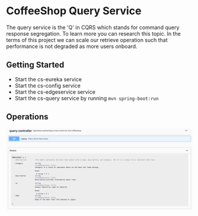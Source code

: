 # CoffeeShop Query Service
The query service is the 'Q' in CQRS which stands for command query response segregation.  To learn more you can research this topic.  In the terms of this project we can scale our retrieve operation such that performance is not degraded as more users onboard.

## Getting Started
* Start the cs-eureka service
* Start the cs-config service
* Start the cs-edgeservice service
* Start the cs-query service by running `mvn spring-boot:run`

## Operations
![Swagger UI Image](img/swagger-doc.png?raw=true "Title")
